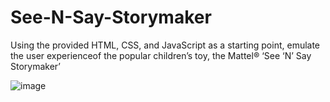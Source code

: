 # See-N-Say-Storymaker
Using the provided HTML, CSS, and JavaScript as a starting point, emulate the user experienceof the popular children’s toy, the Mattel® ‘See ‘N’ Say Storymaker’

![image](https://github.com/Kevinrivas96/See-N-Say-Storymaker/assets/99252792/7793f20f-5d69-44d8-9a9e-6df2879f7e91)


